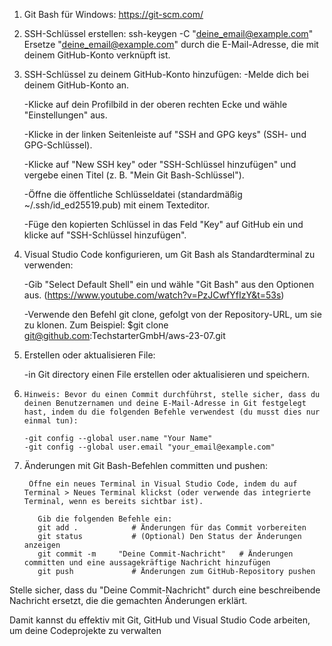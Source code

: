 1. Git Bash für Windows:  https://git-scm.com/

2. SSH-Schlüssel erstellen:  ssh-keygen -C "deine_email@example.com"  Ersetze "deine_email@example.com" durch die E-Mail-Adresse, die mit deinem GitHub-Konto verknüpft ist.

3. SSH-Schlüssel zu deinem GitHub-Konto hinzufügen:
      -Melde dich bei deinem GitHub-Konto an.

      -Klicke auf dein Profilbild in der oberen rechten Ecke und wähle "Einstellungen" aus.

      -Klicke in der linken Seitenleiste auf "SSH and GPG keys" (SSH- und GPG-Schlüssel).

      -Klicke auf "New SSH key" oder "SSH-Schlüssel hinzufügen" und vergebe einen Titel (z. B. "Mein Git Bash-Schlüssel").

      -Öffne die öffentliche Schlüsseldatei (standardmäßig ~/.ssh/id_ed25519.pub) mit einem Texteditor.

      -Füge den kopierten Schlüssel in das Feld "Key" auf GitHub ein und klicke auf "SSH-Schlüssel hinzufügen".

4. Visual Studio Code konfigurieren, um Git Bash als Standardterminal zu verwenden:

      -Gib "Select Default Shell" ein und wähle "Git Bash" aus den Optionen aus. (https://www.youtube.com/watch?v=PzJCwfYfIzY&t=53s)

      -Verwende den Befehl git clone, gefolgt von der Repository-URL, um sie zu klonen. Zum Beispiel: $git clone git@github.com:TechstarterGmbH/aws-23-07.git
      
5. Erstellen oder aktualisieren File:

      -in Git directory einen File erstellen oder aktualisieren und speichern.

6.     Hinweis: Bevor du einen Commit durchführst, stelle sicher, dass du deinen Benutzernamen und deine E-Mail-Adresse in Git festgelegt hast, indem du die folgenden Befehle verwendest (du musst dies nur einmal tun):

       -git config --global user.name "Your Name"
       -git config --global user.email "your_email@example.com"

7. Änderungen mit Git Bash-Befehlen committen und pushen:

        Öffne ein neues Terminal in Visual Studio Code, indem du auf Terminal > Neues Terminal klickst (oder verwende das integrierte Terminal, wenn es bereits sichtbar ist).

          Gib die folgenden Befehle ein:
          git add .            # Änderungen für das Commit vorbereiten
          git status           # (Optional) Den Status der Änderungen anzeigen
          git commit -m     "Deine Commit-Nachricht"   # Änderungen committen und eine aussagekräftige Nachricht hinzufügen
          git push             # Änderungen zum GitHub-Repository pushen

Stelle sicher, dass du "Deine Commit-Nachricht" durch eine beschreibende Nachricht ersetzt, die die gemachten Änderungen erklärt.

Damit kannst du effektiv mit Git, GitHub und Visual Studio Code arbeiten, um deine Codeprojekte zu verwalten